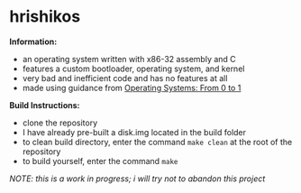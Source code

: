# hrishikos

**Information:**
 - an operating system written with x86-32 assembly and C
 - features a custom bootloader, operating system, and kernel
 - very bad and inefficient code and has no features at all
 - made using guidance from [Operating Systems: From 0 to 1](https://raw.githubusercontent.com/tuhdo/os01/master/Operating_Systems_From_0_to_1.pdf)


**Build Instructions:**
 - clone the repository
 - I have already pre-built a disk.img located in the build folder
 - to clean build directory, enter the command `make clean` at the root of the repository
 - to build yourself, enter the command `make`


*NOTE: this is a work in progress; i will try not to abandon this project*
